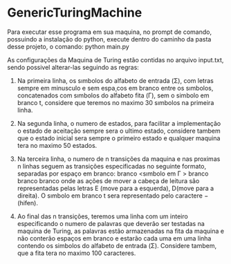 # GenericTuringMachine
Para executar esse programa em sua maquina, no prompt de comando, possuindo a instalação do python, execute dentro do caminho da pasta desse projeto, o comando:
python main.py

As configurações da Maquina de Turing estão contidas no arquivo input.txt, sendo possivel alterar-las seguindo as regras:

1. Na primeira linha, os sımbolos do alfabeto de entrada (Σ), com letras sempre em minusculo e sem espa¸cos
em branco entre os sımbolos, concatenados com sımbolos do alfabeto fita (Γ), sem o simbolo em branco t,
considere que teremos no maximo 30 sımbolos na primeira linha.

2. Na segunda linha, o numero de estados, para facilitar a implementação o estado de aceitação sempre sera
o ultimo estado, considere tambem que o estado inicial sera sempre o primeiro estado e qualquer maquina tera no maximo 50 estados.

3. Na terceira linha, o numero de n transições da maquina e nas proximas n linhas seguem as transições especificadas no seguinte formato, separadas por espaço em branco:
<estado corrente> branco <sımbolo em Γ > branco <gravar na fita> branco <mover> branco <estado chegada>
onde as ações de mover a cabeça de leitura são representadas pelas letras E (move para a esquerda), D(move para a direita). O sımbolo em branco t sera representado pelo caractere − (hifen).
  
4. Ao final das n transições, teremos uma linha com um inteiro especificando o numero de palavras que deverão ser testadas na maquina de Turing, as palavras estão armazenadas na fita da maquina e não conterão espaços em branco e estarão cada uma em uma linha contendo os simbolos do alfabeto de entrada (Σ). Considere tambem, que a fita tera no maximo 100 caracteres.
